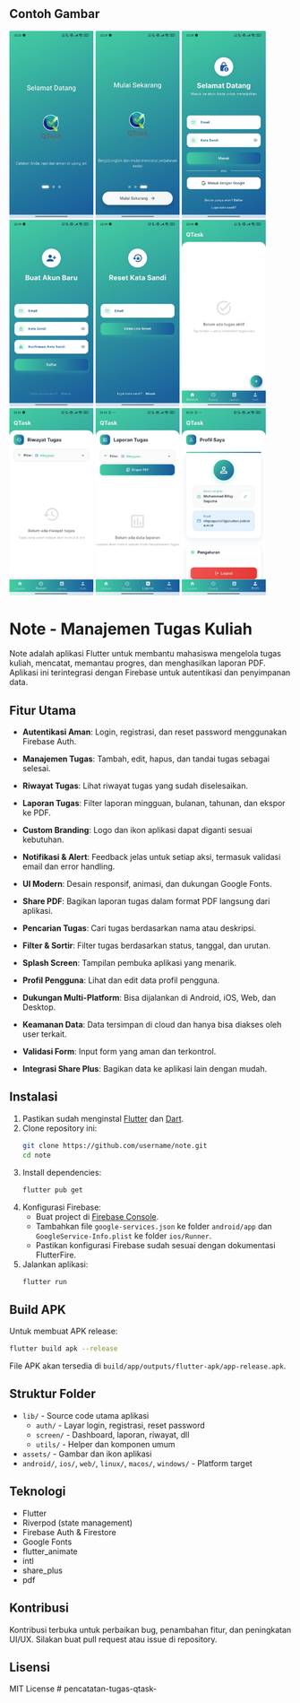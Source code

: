 #

## Contoh Gambar

<img src="assets/images/1.jpg" alt="Sample Image 1" width="150" />
<img src="assets/images/2.jpg" alt="Sample Image 2" width="150" />
<img src="assets/images/3.jpg" alt="Sample Image 3" width="150" />
<img src="assets/images/4.jpg" alt="Sample Image 4" width="150" />
<img src="assets/images/5.jpg" alt="Sample Image 5" width="150" />
<img src="assets/images/6.jpg" alt="Sample Image 6" width="150" />
<img src="assets/images/7.jpg" alt="Sample Image 7" width="150" />
<img src="assets/images/8.jpg" alt="Sample Image 8" width="150" />
<img src="assets/images/9.jpg" alt="Sample Image 9" width="150" />

# Note - Manajemen Tugas Kuliah

Note adalah aplikasi Flutter untuk membantu mahasiswa mengelola tugas kuliah, mencatat, memantau progres, dan menghasilkan laporan PDF. Aplikasi ini terintegrasi dengan Firebase untuk autentikasi dan penyimpanan data.

## Fitur Utama

- **Autentikasi Aman**: Login, registrasi, dan reset password menggunakan Firebase Auth.
- **Manajemen Tugas**: Tambah, edit, hapus, dan tandai tugas sebagai selesai.
- **Riwayat Tugas**: Lihat riwayat tugas yang sudah diselesaikan.
- **Laporan Tugas**: Filter laporan mingguan, bulanan, tahunan, dan ekspor ke PDF.
- **Custom Branding**: Logo dan ikon aplikasi dapat diganti sesuai kebutuhan.
- **Notifikasi & Alert**: Feedback jelas untuk setiap aksi, termasuk validasi email dan error handling.
- **UI Modern**: Desain responsif, animasi, dan dukungan Google Fonts.
- **Share PDF**: Bagikan laporan tugas dalam format PDF langsung dari aplikasi.

- **Pencarian Tugas**: Cari tugas berdasarkan nama atau deskripsi.
- **Filter & Sortir**: Filter tugas berdasarkan status, tanggal, dan urutan.
- **Splash Screen**: Tampilan pembuka aplikasi yang menarik.
- **Profil Pengguna**: Lihat dan edit data profil pengguna.
- **Dukungan Multi-Platform**: Bisa dijalankan di Android, iOS, Web, dan Desktop.
- **Keamanan Data**: Data tersimpan di cloud dan hanya bisa diakses oleh user terkait.
- **Validasi Form**: Input form yang aman dan terkontrol.
- **Integrasi Share Plus**: Bagikan data ke aplikasi lain dengan mudah.

## Instalasi

1. Pastikan sudah menginstal [Flutter](https://flutter.dev/docs/get-started/install) dan [Dart](https://dart.dev/get-dart).
2. Clone repository ini:
   ```bash
   git clone https://github.com/username/note.git
   cd note
   ```
3. Install dependencies:
   ```bash
   flutter pub get
   ```
4. Konfigurasi Firebase:
   - Buat project di [Firebase Console](https://console.firebase.google.com/).
   - Tambahkan file `google-services.json` ke folder `android/app` dan `GoogleService-Info.plist` ke folder `ios/Runner`.
   - Pastikan konfigurasi Firebase sudah sesuai dengan dokumentasi FlutterFire.
5. Jalankan aplikasi:
   ```bash
   flutter run
   ```

## Build APK

Untuk membuat APK release:

```bash
flutter build apk --release
```

File APK akan tersedia di `build/app/outputs/flutter-apk/app-release.apk`.

## Struktur Folder

- `lib/` - Source code utama aplikasi
  - `auth/` - Layar login, registrasi, reset password
  - `screen/` - Dashboard, laporan, riwayat, dll
  - `utils/` - Helper dan komponen umum
- `assets/` - Gambar dan ikon aplikasi
- `android/`, `ios/`, `web/`, `linux/`, `macos/`, `windows/` - Platform target

## Teknologi

- Flutter
- Riverpod (state management)
- Firebase Auth & Firestore
- Google Fonts
- flutter_animate
- intl
- share_plus
- pdf

## Kontribusi

Kontribusi terbuka untuk perbaikan bug, penambahan fitur, dan peningkatan UI/UX. Silakan buat pull request atau issue di repository.

## Lisensi

MIT License
#   p e n c a t a t a n - t u g a s - q t a s k - 
 
 
